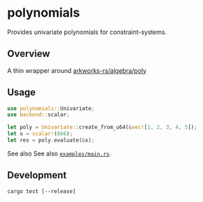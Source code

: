# polynomials

Provides univariate polynomials for constraint-systems.

## Overview

A thin wrapper around
[arkworks-rs/algebra/poly](https://github.com/arkworks-rs/algebra/tree/master/poly)

## Usage

```rust
use polynomials::Univariate;
use backend::scalar;

let poly = Univariate::create_from_u64(&vec![1, 2, 3, 4, 5]);
let x = scalar!(666);
let res = poly.evaluate(&x);
```

See also
See also [`examples/main.rs`](./examples/main.rs).

## Development

```commandline
cargo test [--release]
```
